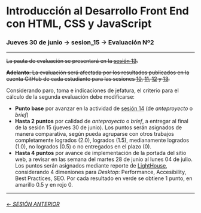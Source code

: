 # Introducción al Desarrollo Front End con HTML, CSS y JavaScript

### Jueves 30 de junio → sesion_15 → Evaluación Nº2  

- - - - - - - -

~~La pauta de evaluación se presentará en la [sesión 13](https://github.com/profesorfaco/front-end/tree/main/sesion_13).~~

~~**Adelanto**: La evaluación será afectada por los resultados publicados en la cuenta GitHub de cada estudiante para las sesiones [10](https://github.com/profesorfaco/front-end/tree/main/sesion_10), [11](https://github.com/profesorfaco/front-end/tree/main/sesion_11), [12](https://github.com/profesorfaco/front-end/tree/main/sesion_12) y [13](https://github.com/profesorfaco/front-end/tree/main/sesion_13).~~

Considerando paro, toma e indicaciones de jefatura, el criterio para el cálculo de la segunda evaluación debe modificarse:

- **Punto base** por avanzar en la actividad de [sesión 14](https://github.com/profesorfaco/front-end/tree/main/sesion_14) (de *anteproyecto* o *brief*)
- **Hasta 2 puntos** por calidad de *anteproyecto* o *brief*, a entregar al final de la sesión 15 (jueves 30 de junio). Los puntos serán asignados de manera comparativa, según pueda agruparse con otros trabajos completamente logrados (2.0), logrados (1.5), medianamente logrados (1.0), no logrados (0.5) o no entregados en el plazo (0).
- **Hasta 4 puntos** por avance de implementación de la portada del sitio web, a revisar en las semana del martes 28 de junio al lunes 04 de julio. Los puntos serán asignados mediante reporte de [LightHouse](https://developers.google.com/web/tools/lighthouse/), considerando 4 dimeniones para *Desktop*: Performance, Accesibility, Best Practices, SEO. Por cada resultado en verde se obtiene 1 punto, en amarillo 0.5 y en rojo 0.

- - - - - - - 

###### [← SESIÓN ANTERIOR](https://github.com/profesorfaco/front-end/tree/main/sesion_14)
